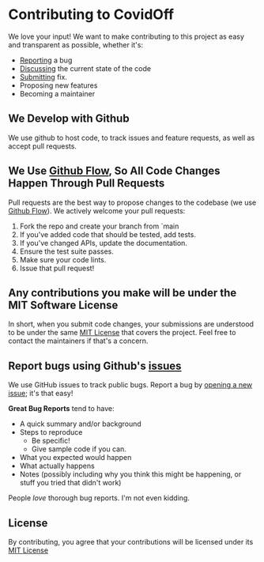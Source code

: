 # Contributing to CovidOff
We love your input! We want to make contributing to this project as easy and transparent as possible, whether it's:

- [Reporting](https://github.com/ccsnu/ccsnu.github.io/issues) a bug
- [Discussing](https://github.com/ccsnu/ccsnu.github.io/discussions) the current state of the code
- [Submitting](https://github.com/ccsnu/ccsnu.github.io/pulls) fix.
- Proposing new features
- Becoming a maintainer

## We Develop with Github
We use github to host code, to track issues and feature requests, as well as accept pull requests.

## We Use [Github Flow](https://guides.github.com/introduction/flow/index.html), So All Code Changes Happen Through Pull Requests
Pull requests are the best way to propose changes to the codebase (we use [Github Flow](https://guides.github.com/introduction/flow/index.html)). We actively welcome your pull requests:

1. Fork the repo and create your branch from `main
2. If you've added code that should be tested, add tests.
3. If you've changed APIs, update the documentation.
4. Ensure the test suite passes.
5. Make sure your code lints.
6. Issue that pull request!

## Any contributions you make will be under the MIT Software License
In short, when you submit code changes, your submissions are understood to be under the same [MIT License](https://github.com/ccsnu/ccsnu.github.io/blob/main/LICENSE) that covers the project. Feel free to contact the maintainers if that's a concern.

## Report bugs using Github's [issues](https://github.com/ccsnu/ccsnu.github.io/issues)
We use GitHub issues to track public bugs. Report a bug by [opening a new issue](); it's that easy!

<!-- ## Write bug reports with detail, background, and sample code
[This is an template](https://github.com/covidoff/covidoff/issues/new?assignees=&labels=&template=bug_report.md&title=) of a bug report. -->

**Great Bug Reports** tend to have:

- A quick summary and/or background
- Steps to reproduce
  - Be specific!
  - Give sample code if you can.
- What you expected would happen
- What actually happens
- Notes (possibly including why you think this might be happening, or stuff you tried that didn't work)

People *love* thorough bug reports. I'm not even kidding.

## License
By contributing, you agree that your contributions will be licensed under its [MIT License](https://github.com/ccsnu/ccsnu.github.io/blob/main/LICENSE)
